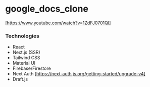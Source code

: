 # google_docs_clone
[https://www.youtube.com/watch?v=1ZdFJ0701QI]

### Technologies
- React
- Next.js (SSR)
- Tailwind CSS
- Material UI
- Firebase/Firestore
- Next Auth [https://next-auth.js.org/getting-started/upgrade-v4]
- Draft.js

